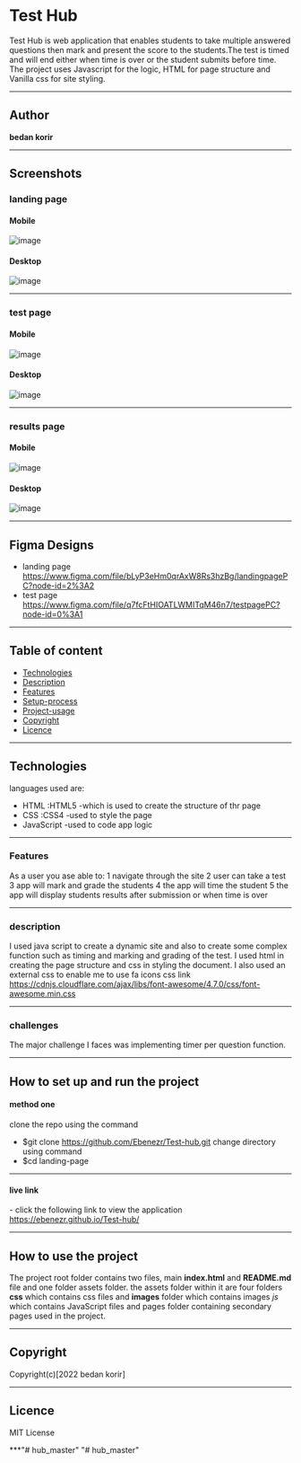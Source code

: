 # Test Hub 

Test Hub is web application that enables students to take multiple answered questions then mark and present the score to the students.The test is timed and will end either when time is over or the student submits before time. The project uses Javascript for the logic, HTML for page structure and Vanilla css for site styling.
***
## Author 

**bedan korir**
***

## Screenshots

### landing page
#### Mobile
![image](/assets/images/landingPageM.png)
#### Desktop
![image](/assets/images/landingPage.png)
***
### test page
#### Mobile
![image](/assets/images/testPageM.png)
#### Desktop
![image](/assets/images/testPageD.png)
***
### results page
#### Mobile
![image](./assets/images/resultsPageM.png)
#### Desktop
![image](/assets/images/resultspage.png)
***
## Figma Designs
- landing page
  https://www.figma.com/file/bLyP3eHm0qrAxW8Rs3hzBg/landingpagePC?node-id=2%3A2
- test page
  https://www.figma.com/file/q7fcFtHIOATLWMITqM46n7/testpagePC?node-id=0%3A1  

---
## Table of content
- [Technologies](#description)
- [Description](#description)
- [Features](#features)
- [Setup-process](#setup_process)
- [Project-usage](#project-usage)
- [Copyright](#copyright)
- [Licence](#licence)
  
---
## Technologies

languages used are: 
- HTML :HTML5 -which is used to create the structure of thr page
- CSS :CSS4 -used to style the page
- JavaScript -used to code app logic

---
### Features
As a user you ase able to:
  1 navigate through the site
  2 user can take a test
  3 app will mark and grade the students
  4 the app will time the student 
  5 the app will display students results after submission or when time is over

---
### description
I used java script to create a dynamic site and also to create some complex function such as timing and marking and grading of the test.
I used html in creating the page structure and css in styling the document.
I also used an external css to enable me to use fa icons
css link https://cdnjs.cloudflare.com/ajax/libs/font-awesome/4.7.0/css/font-awesome.min.css

--- 
### challenges 
The major challenge I faces was implementing timer per question function. 

---
## How to set up and run the project

#### method one
clone the repo using the command
- $git clone https://github.com/Ebenezr/Test-hub.git
change directory using command
- $cd landing-page

---
#### live link
   \- click the following link to view the application https://ebenezr.github.io/Test-hub/

***
## How to use the project

The project root folder contains two files, main **index.html** and **README.md** file and one folder assets folder. the assets folder within it are four folders **css** which contains css files and **images** folder which contains images *js* which contains JavaScript files and pages folder containing secondary pages used in the project.

***
## Copyright
 Copyright(c)[2022 bedan korir]

***
## Licence

MIT License

***"# hub_master" 
"# hub_master" 
